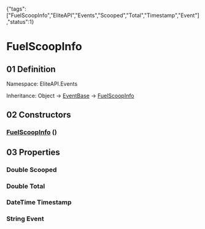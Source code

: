 {"tags":["FuelScoopInfo","EliteAPI","Events","Scooped","Total","Timestamp","Event"],"status":1}

# FuelScoopInfo

## 01 Definition

Namespace: <span class='code'>EliteAPI.Events</span>

Inheritance: <span class='code'>Object</span> → <span class='code'>[EventBase](../../EliteAPI/Events/EventBase.html)</span> → <span class='code'>[FuelScoopInfo](../../EliteAPI/Events/FuelScoopInfo.html)</span>

## 02 Constructors

### <span class='code'>[FuelScoopInfo](../../EliteAPI/Events/FuelScoopInfo.html)</span> ()

## 03 Properties

### <span class='code'>Double</span> Scooped

### <span class='code'>Double</span> Total

### <span class='code'>DateTime</span> Timestamp

### <span class='code'>String</span> Event


